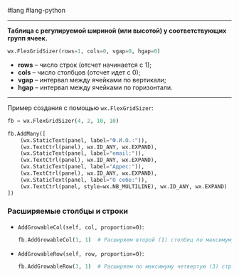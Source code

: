 #lang #lang-python 

---
**Таблица с регулируемой шириной (или высотой) у соответствующих групп ячеек.**

```python
wx.FlexGridSizer(rows=1, cols=0, vgap=0, hgap=0)
```

- **rows** – число строк (отсчет начинается с 1);
- **cols** – число столбцов (отсчет идет с 0);
- **vgap** – интервал между ячейками по вертикали;
- **hgap** – интервал между ячейками по горизонтали.

---

Пример создания с помощью `wx.FlexGridSizer`:

```python
fb = wx.FlexGridSizer(4, 2, 10, 10)

fb.AddMany([
    (wx.StaticText(panel, label="Ф.И.О.:")),
    (wx.TextCtrl(panel), wx.ID_ANY, wx.EXPAND),
    (wx.StaticText(panel, label="email:")),
    (wx.TextCtrl(panel), wx.ID_ANY, wx.EXPAND),
    (wx.StaticText(panel, label="Адрес:")),
    (wx.TextCtrl(panel), wx.ID_ANY, wx.EXPAND),
    (wx.StaticText(panel, label="О себе:")),
    (wx.TextCtrl(panel, style=wx.NB_MULTILINE), wx.ID_ANY, wx.EXPAND)
])
```

### Расширяемые столбцы и строки

- `AddGrowableCol(self, col, proportion=0)`: 
    ```python
    fb.AddGrowableCol(1, 1)  # Расширяем второй (1) столбец по максимуму
    ```

- `AddGrowableRow(self, row, proportion=0)`: 
    ```python
    fb.AddGrowableRow(3, 1)  # Расширяем по максимуму четвертую (3) строку
    ```
